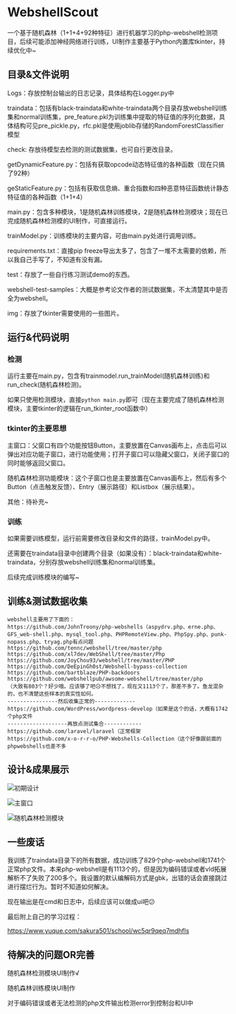 # WebshellScout

一个基于随机森林（1+1+4+92种特征）进行机器学习的php-webshell检测项目，后续可能添加神经网络进行训练，UI制作主要基于Python内置库tkinter，持续优化中~

## 目录&文件说明

Logs：存放控制台输出的日志记录，具体结构在Logger.py中

traindata：包括有black-traindata和white-traindata两个目录存放webshell训练集和normal训练集，pre_feature.pkl为训练集中提取的特征值的序列化数据，具体结构可见pre_pickle.py，rfc.pkl是使用joblib存储的RandomForestClassifier模型

check: 存放待模型去检测的测试数据集，也可自行更改目录。

getDynamicFeature.py：包括有获取opcode动态特征值的各种函数（现在只搞了92种）

geStaticFeature.py：包括有获取信息熵、重合指数和四种恶意特征函数统计静态特征值的各种函数（1+1+4）

main.py：包含多种模块，1是随机森林训练模块，2是随机森林检测模块；现在已完成随机森林检测模的UI制作，可直接运行。

trainModel.py：训练模块的主要内容，可由main.py处进行调用训练。

requirements.txt：直接pip freeze导出太多了，包含了一堆不太需要的依赖，所以我自己手写了，不知道有没有漏。

test：存放了一些自行练习测试demo的东西。

webshell-test-samples：大概是参考论文作者的测试数据集，不太清楚其中是否全为webshell。

img：存放了tkinter需要使用的一些图片。

## 运行&代码说明
### 检测
运行主要在main.py，包含有trainmodel.run_trainModel(随机森林训练)和run_check(随机森林检测)。

如果只使用检测模块，直接`python main.py`即可（现在主要完成了随机森林检测模块，主要tkinter的逻辑在run_tkinter_root函数中）

### tkinter的主要思想
主窗口：父窗口有四个功能按钮Button，主要放置在Canvas画布上，点击后可以弹出对应功能子窗口，进行功能使用；打开子窗口可以隐藏父窗口，关闭子窗口的同时能够返回父窗口。

随机森林检测功能模块：这个子窗口也是主要放置在Canvas画布上，然后有多个Button（点击触发反馈）、Entry（展示路径）和Listbox（展示结果）。

其他：待补充~

### 训练
如果需要训练模型，运行前需要修改目录和文件的路径，trainModel.py中。

还需要在traindata目录中创建两个目录（如果没有）：black-traindata和white-traindata，分别存放webshell训练集和normal训练集。

后续完成训练模块的编写~

## 训练&测试数据收集

```
webshell主要用了下面的：
https://github.com/JohnTroony/php-webshells（aspydrv.php、erne.php、GFS_web-shell.php、mysql_tool.php、PHPRemoteView.php、PhpSpy.php、punk-nopass.php、tryag.php有点问题
https://github.com/tennc/webshell/tree/master/php
https://github.com/xl7dev/WebShell/tree/master/Php
https://github.com/JoyChou93/webshell/tree/master/PHP
https://github.com/DeEpinGh0st/Webshell-bypass-collection
https://github.com/bartblaze/PHP-backdoors
https://github.com/webshellpub/awsome-webshell/tree/master/php
（大致有803个？好少哦。应该够了吧😥不想找了，现在又1113个了，那差不多了。鱼龙混杂的，也不清楚这些样本的真实性如何。
----------------然后收集正常的-------------
https://github.com/WordPress/wordpress-develop（如果是这个的话，大概有1742个php文件
-------------------再放点测试集合------------
https://github.com/laravel/laravel（正常框架
https://github.com/x-o-r-r-o/PHP-Webshells-Collection（这个好像跟前面的phpwebshells也差不多
```
## 设计&成果展示
![初期设计](https://files.catbox.moe/vex81y.png)

![主窗口](https://files.catbox.moe/f9iz8k.png)

![随机森林检测模块](https://files.catbox.moe/ina89w.png)


## 一些废话

我训练了traindata目录下的所有数据，成功训练了829个php-webshell和1741个正常php文件。本来php-webshell是有1113个的，但是因为编码错误或者vld拓展解析不了失败了200多个。我设置的默认编解码方式是gbk，出错的话会直接跳过进行摆烂行为。暂时不知道如何解决。

现在输出是在cmd和日志中，后续应该可以做成ui吧😕

最后附上自己的学习过程：

https://www.yuque.com/sakura501/school/wc5qr9qeq7mdhfls

## 待解决的问题OR完善
随机森林检测模块UI制作√

随机森林训练模块UI制作

对于编码错误或者无法检测的php文件输出检测error到控制台和UI中

